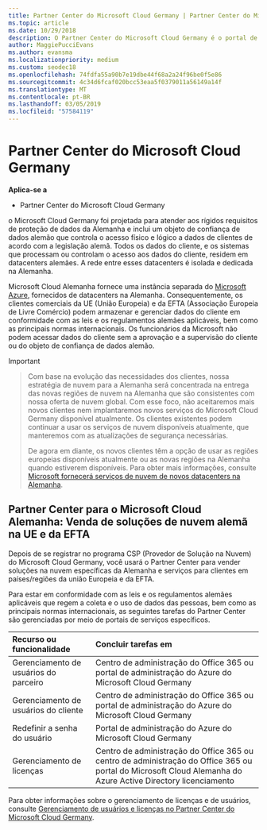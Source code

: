 ```yaml
---
title: Partner Center do Microsoft Cloud Germany | Partner Center do Microsoft Cloud Germany
ms.topic: article
ms.date: 10/29/2018
description: O Partner Center do Microsoft Cloud Germany é o portal de negócios para parceiros da Microsoft que querem oferecer soluções na nuvem da Microsoft para clientes em países da UE e da EFTA.
author: MaggiePucciEvans
ms.author: evansma
ms.localizationpriority: medium
ms.custom: seodec18
ms.openlocfilehash: 74fdfa55a90b7e19dbe44f68a2a24f96be0f5e86
ms.sourcegitcommit: 4c34d6fcaf020bcc53eaa5f0379011a56149a14f
ms.translationtype: MT
ms.contentlocale: pt-BR
ms.lasthandoff: 03/05/2019
ms.locfileid: "57584119"
---
```

# <a name="partner-center-for-microsoft-cloud-germany"></a>Partner Center do Microsoft Cloud Germany

**Aplica-se a**

-  Partner Center do Microsoft Cloud Germany

o Microsoft Cloud Germany foi projetada para atender aos rígidos requisitos de proteção de dados da Alemanha e inclui um objeto de confiança de dados alemão que controla o acesso físico e lógico a dados de clientes de acordo com a legislação alemã. Todos os dados do cliente, e os sistemas que processam ou controlam o acesso aos dados do cliente, residem em datacenters alemães. A rede entre esses datacenters é isolada e dedicada na Alemanha.

Microsoft Cloud Alemanha fornece uma instância separada do [Microsoft Azure](https://go.microsoft.com/fwlink/?linkid=847992), fornecidos de datacenters na Alemanha. Consequentemente, os clientes comerciais da UE (União Europeia) e da EFTA (Associação Europeia de Livre Comércio) podem armazenar e gerenciar dados do cliente em conformidade com as leis e os regulamentos alemães aplicáveis, bem como as principais normas internacionais. Os funcionários da Microsoft não podem acessar dados do cliente sem a aprovação e a supervisão do cliente ou do objeto de confiança de dados alemão.

> [!IMPORTANT]

> Com base na evolução das necessidades dos clientes, nossa estratégia de nuvem para a Alemanha será concentrada na entrega das novas regiões de nuvem na Alemanha que são consistentes com nossa oferta de nuvem global. Com esse foco, não aceitaremos mais novos clientes nem implantaremos novos serviços do Microsoft Cloud Germany disponível atualmente. Os clientes existentes podem continuar a usar os serviços de nuvem disponíveis atualmente, que manteremos com as atualizações de segurança necessárias. 
> 
> De agora em diante, os novos clientes têm a opção de usar as regiões europeias disponíveis atualmente ou as novas regiões na Alemanha quando estiverem disponíveis. Para obter mais informações, consulte [Microsoft fornecerá serviços de nuvem de novos datacenters na Alemanha](https://news.microsoft.com/europe/2018/08/31/microsoft-to-deliver-cloud-services-from-new-datacentres-in-germany-in-2019-to-meet-evolving-customer-needs/). 


## <a name="partner-center-for-microsoft-cloud-germany-selling-german-cloud-solutions-in-eu-and-efta"></a>Partner Center para o Microsoft Cloud Alemanha: Venda de soluções de nuvem alemã na UE e da EFTA

Depois de se registrar no programa CSP (Provedor de Solução na Nuvem) do Microsoft Cloud Germany, você usará o Partner Center para vender soluções na nuvem específicas da Alemanha e serviços para clientes em países/regiões da união Europeia e da EFTA. 

Para estar em conformidade com as leis e os regulamentos alemães aplicáveis que regem a coleta e o uso de dados das pessoas, bem como as principais normas internacionais, as seguintes tarefas do Partner Center são gerenciadas por meio de portais de serviços específicos. 

Recurso ou funcionalidade | Concluir tarefas em
:--- | :---
Gerenciamento de usuários do parceiro | Centro de administração do Office 365 ou portal de administração do Azure do Microsoft Cloud Germany
Gerenciamento de usuários do cliente | Centro de administração do Office 365 ou portal de administração do Azure do Microsoft Cloud Germany
Redefinir a senha do usuário | Portal de administração do Azure do Microsoft Cloud Germany
Gerenciamento de licenças | Centro de administração do Office 365 ou centro de administração do Office 365 ou portal do Microsoft Cloud Alemanha do Azure Active Directory licenciamento


Para obter informações sobre o gerenciamento de licenças e de usuários, consulte [Gerenciamento de usuários e licenças no Partner Center do Microsoft Cloud Germany](user-management-in-partner-center-for-microsoft-cloud-germany.md).


